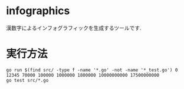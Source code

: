 # infographics

漢数字によるインフォグラフィックを生成するツールです.

# 実行方法

    go run $(find src/ -type f -name '*.go' -not -name '*_test.go') 0 12345 70000 100000 1000000 1800000 10000000000 17500000000
    go test src/*.go

